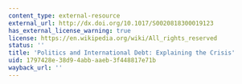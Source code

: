 ```yaml
---
content_type: external-resource
external_url: http://dx.doi.org/10.1017/S0020818300019123
has_external_license_warning: true
license: https://en.wikipedia.org/wiki/All_rights_reserved
status: ''
title: 'Politics and International Debt: Explaining the Crisis'
uid: 1797428e-38d9-4abb-aaeb-3f448817e71b
wayback_url: ''
---
```

